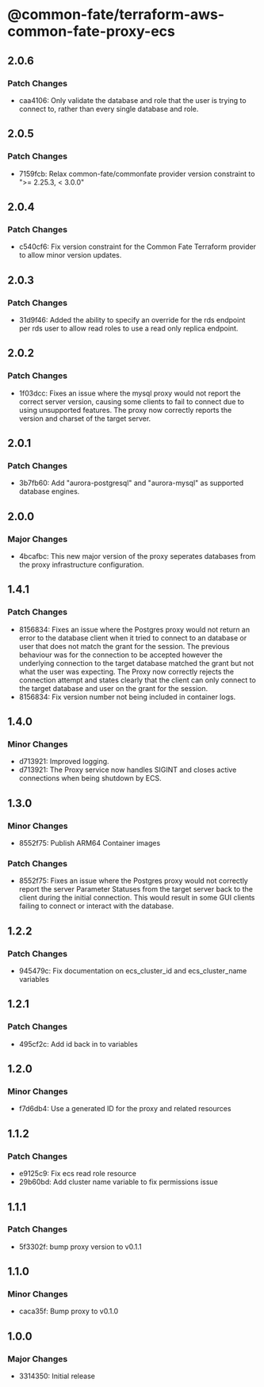 # @common-fate/terraform-aws-common-fate-proxy-ecs

## 2.0.6

### Patch Changes

- caa4106: Only validate the database and role that the user is trying to connect to, rather than every single database and role.

## 2.0.5

### Patch Changes

- 7159fcb: Relax common-fate/commonfate provider version constraint to ">= 2.25.3, < 3.0.0"

## 2.0.4

### Patch Changes

- c540cf6: Fix version constraint for the Common Fate Terraform provider to allow minor version updates.

## 2.0.3

### Patch Changes

- 31d9f46: Added the ability to specify an override for the rds endpoint per rds user to allow read roles to use a read only replica endpoint.

## 2.0.2

### Patch Changes

- 1f03dcc: Fixes an issue where the mysql proxy would not report the correct server version, causing some clients to fail to connect due to using unsupported features. The proxy now correctly reports the version and charset of the target server.

## 2.0.1

### Patch Changes

- 3b7fb60: Add "aurora-postgresql" and "aurora-mysql" as supported database engines.

## 2.0.0

### Major Changes

- 4bcafbc: This new major version of the proxy seperates databases from the proxy infrastructure configuration.

## 1.4.1

### Patch Changes

- 8156834: Fixes an issue where the Postgres proxy would not return an error to the database client when it tried to connect to an database or user that does not match the grant for the session. The previous behaviour was for the connection to be accepted however the underlying connection to the target database matched the grant but not what the user was expecting. The Proxy now correctly rejects the connection attempt and states clearly that the client can only connect to the target database and user on the grant for the session.
- 8156834: Fix version number not being included in container logs.

## 1.4.0

### Minor Changes

- d713921: Improved logging.
- d713921: The Proxy service now handles SIGINT and closes active connections when being shutdown by ECS.

## 1.3.0

### Minor Changes

- 8552f75: Publish ARM64 Container images

### Patch Changes

- 8552f75: Fixes an issue where the Postgres proxy would not correctly report the server Parameter Statuses from the target server back to the client during the initial connection. This would result in some GUI clients failing to connect or interact with the database.

## 1.2.2

### Patch Changes

- 945479c: Fix documentation on ecs_cluster_id and ecs_cluster_name variables

## 1.2.1

### Patch Changes

- 495cf2c: Add id back in to variables

## 1.2.0

### Minor Changes

- f7d6db4: Use a generated ID for the proxy and related resources

## 1.1.2

### Patch Changes

- e9125c9: Fix ecs read role resource
- 29b60bd: Add cluster name variable to fix permissions issue

## 1.1.1

### Patch Changes

- 5f3302f: bump proxy version to v0.1.1

## 1.1.0

### Minor Changes

- caca35f: Bump proxy to v0.1.0

## 1.0.0

### Major Changes

- 3314350: Initial release
